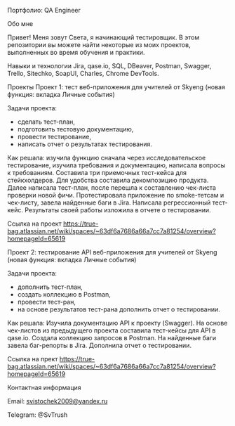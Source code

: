 Портфолио: QA Engineer

Обо мне

Привет! Меня зовут Света, я начинающий тестировщик.
В этом репозитории вы можете найти некоторые из моих проектов, выполненных во время обучения и практики.

Навыки и технологии
Jira, qase.io, SQL, DBeaver, Postman, Swagger, Trello, Sitechko, SoapUI, Charles, Chrome DevTools.

Проекты
Проект 1: тест веб-приложения для учителей от Skyeng (новая функция: вкладка Личные события)

Задачи проекта:
- сделать тест-план,
- подготовить тестовую документацию,
- провести тестирование,
- написать отчет о результатах тестирования.

Как решала: изучила функцию сначала через исследовательское тестирование, изучила требования и документацию, написала вопросы к требованиям. Составила три приемочных тест-кейса для стейкхолдеров. Для удобства составила декомпозицию продукта. Далее написала тест-план, после перешла к составлению чек-листа проверки новой фичи. Протестировала приложение по smoke-тетсам и чек-листу, завела найденные баги в Jira. Написала регрессионный тест-кейс. Результаты своей работы изложила в отчете о тестировании. 

Ссылка на проект https://true-bag.atlassian.net/wiki/spaces/~63df6a7686a66a7cc7a81254/overview?homepageId=65619

Проект 2: тестирование API веб-приложения для учителей от Skyeng (новая функция: вкладка Личные события)

Задачи проекта:
- дополнить тест-план,
- создать коллекцию в Postman,
- провести тест-ран,
- на основе результатов тест-рана дополнить отчет о тестировании.
  
Как решала: Изучила документацию API к проекту (Swagger). На основе чек-листов из предыдущего проекта составила тест-кейсы для API в qase.io. Создала коллекцию запросов в Postman. На найденные баги завела баг-репорты в Jira. Дополнила отчет о тестировании.

Ссылка на прект https://true-bag.atlassian.net/wiki/spaces/~63df6a7686a66a7cc7a81254/overview?homepageId=65619

Контактная информация

Email: svistochek2009@yandex.ru

Telegram: @SvTrush
